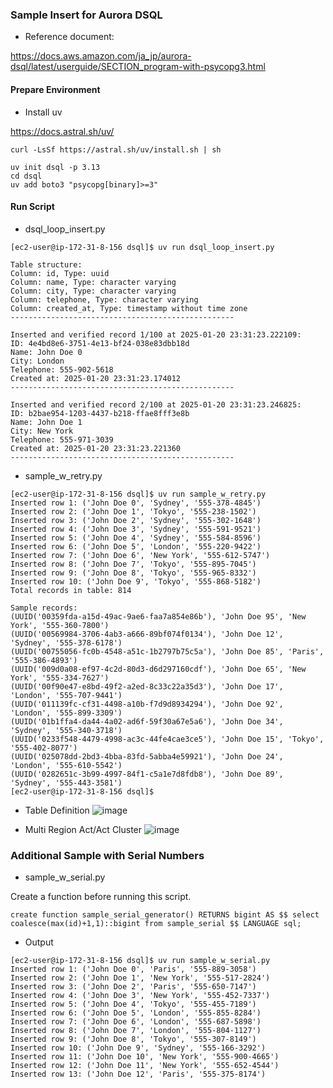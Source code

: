 ### Sample Insert for Aurora DSQL


- Reference document:

https://docs.aws.amazon.com/ja_jp/aurora-dsql/latest/userguide/SECTION_program-with-psycopg3.html


#### Prepare Environment

- Install uv

https://docs.astral.sh/uv/

```
curl -LsSf https://astral.sh/uv/install.sh | sh
```

```
uv init dsql -p 3.13
cd dsql
uv add boto3 "psycopg[binary]>=3"
```



#### Run Script

- dsql_loop_insert.py

```
[ec2-user@ip-172-31-8-156 dsql]$ uv run dsql_loop_insert.py

Table structure:
Column: id, Type: uuid
Column: name, Type: character varying
Column: city, Type: character varying
Column: telephone, Type: character varying
Column: created_at, Type: timestamp without time zone
--------------------------------------------------

Inserted and verified record 1/100 at 2025-01-20 23:31:23.222109:
ID: 4e4bd8e6-3751-4e13-bf24-038e83dbb18d
Name: John Doe 0
City: London
Telephone: 555-902-5618
Created at: 2025-01-20 23:31:23.174012
--------------------------------------------------

Inserted and verified record 2/100 at 2025-01-20 23:31:23.246825:
ID: b2bae954-1203-4437-b218-ffae8fff3e8b
Name: John Doe 1
City: New York
Telephone: 555-971-3039
Created at: 2025-01-20 23:31:23.221360
--------------------------------------------------

```


- sample_w_retry.py

```
[ec2-user@ip-172-31-8-156 dsql]$ uv run sample_w_retry.py
Inserted row 1: ('John Doe 0', 'Sydney', '555-378-4845')
Inserted row 2: ('John Doe 1', 'Tokyo', '555-238-1502')
Inserted row 3: ('John Doe 2', 'Sydney', '555-302-1648')
Inserted row 4: ('John Doe 3', 'Sydney', '555-591-9521')
Inserted row 5: ('John Doe 4', 'Sydney', '555-584-8596')
Inserted row 6: ('John Doe 5', 'London', '555-220-9422')
Inserted row 7: ('John Doe 6', 'New York', '555-612-5747')
Inserted row 8: ('John Doe 7', 'Tokyo', '555-895-7045')
Inserted row 9: ('John Doe 8', 'Tokyo', '555-965-8332')
Inserted row 10: ('John Doe 9', 'Tokyo', '555-868-5182')
Total records in table: 814

Sample records:
(UUID('00359fda-a15d-49ac-9ae6-faa7a854e86b'), 'John Doe 95', 'New York', '555-360-7800')
(UUID('00569984-3706-4ab3-a666-89bf074f0134'), 'John Doe 12', 'Sydney', '555-378-6178')
(UUID('00755056-fc0b-4548-a51c-1b2797b75c5a'), 'John Doe 85', 'Paris', '555-386-4893')
(UUID('009d0a08-ef97-4c2d-80d3-d6d297160cdf'), 'John Doe 65', 'New York', '555-334-7627')
(UUID('00f90e47-e8bd-49f2-a2ed-8c33c22a35d3'), 'John Doe 17', 'London', '555-707-9441')
(UUID('011139fc-cf31-4498-a10b-f7d9d8934294'), 'John Doe 92', 'London', '555-899-3309')
(UUID('01b1ffa4-da44-4a02-ad6f-59f30a67e5a6'), 'John Doe 34', 'Sydney', '555-340-3718')
(UUID('0233f548-4479-4998-ac3c-44fe4cae3ce5'), 'John Doe 15', 'Tokyo', '555-402-8077')
(UUID('025078dd-2bd3-4bba-83fd-5abba4e59921'), 'John Doe 24', 'London', '555-610-5542')
(UUID('0282651c-3b99-4997-84f1-c5a1e7d8fdb8'), 'John Doe 89', 'Sydney', '555-443-3581')
[ec2-user@ip-172-31-8-156 dsql]$

```


- Table Definition
![image](https://github.com/user-attachments/assets/f5a1d8ea-a6b7-400c-a93d-6b0c7ef7e7e4)


- Multi Region Act/Act Cluster
![image](https://github.com/user-attachments/assets/d4515fc1-5bbf-4014-857a-8605e7999b0a)



### Additional Sample with Serial Numbers

- sample_w_serial.py

Create a function before running this script.

```
create function sample_serial_generator() RETURNS bigint AS $$ select coalesce(max(id)+1,1)::bigint from sample_serial $$ LANGUAGE sql;
```


- Output

```
[ec2-user@ip-172-31-8-156 dsql]$ uv run sample_w_serial.py
Inserted row 1: ('John Doe 0', 'Paris', '555-889-3058')
Inserted row 2: ('John Doe 1', 'New York', '555-517-2824')
Inserted row 3: ('John Doe 2', 'Paris', '555-650-7147')
Inserted row 4: ('John Doe 3', 'New York', '555-452-7337')
Inserted row 5: ('John Doe 4', 'Tokyo', '555-455-7189')
Inserted row 6: ('John Doe 5', 'London', '555-855-8284')
Inserted row 7: ('John Doe 6', 'London', '555-687-5898')
Inserted row 8: ('John Doe 7', 'London', '555-804-1127')
Inserted row 9: ('John Doe 8', 'Tokyo', '555-307-8149')
Inserted row 10: ('John Doe 9', 'Sydney', '555-166-3292')
Inserted row 11: ('John Doe 10', 'New York', '555-900-4665')
Inserted row 12: ('John Doe 11', 'New York', '555-652-4544')
Inserted row 13: ('John Doe 12', 'Paris', '555-375-8174')
```
